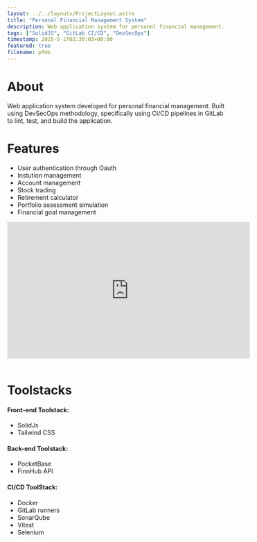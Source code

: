 ```yaml
---
layout: ../../layouts/ProjectLayout.astro
title: "Personal Financial Management System" 
description: Web application system for personal financial management. Developed with SolidJS + TailwindCSS and PocketBase.
tags: ["SolidJS", "GitLab CI/CD", "DevSecOps"]
timestamp: 2025-5-1T02:39:03+00:00
featured: true
filename: pfms
---
```


# About
Web application system developed for personal financial management. Built using DevSecOps methodology, specifically using CI/CD pipelines in GitLab to lint, test, and build the application.

# Features
- User authentication through Oauth
- Instution management
- Account management
- Stock trading
- Retirement calculator
- Portfolio assessment simulation
- Financial goal management

<iframe width="560" height="315" src="https://www.youtube.com/embed/Z-r9XDz5C1E?si=_LBG8eqFZKYy3350" title="YouTube video player" frameborder="0" allow="accelerometer; autoplay; clipboard-write; encrypted-media; gyroscope; picture-in-picture; web-share" referrerpolicy="strict-origin-when-cross-origin" allowfullscreen></iframe>
<br><br>

# Toolstacks
#### Front-end Toolstack:
- SolidJs
- Tailwind CSS

#### Back-end Toolstack:
- PocketBase
- FinnHub API

#### CI/CD ToolStack:
- Docker
- GitLab runners
- SonarQube
- Vitest
- Selenium

